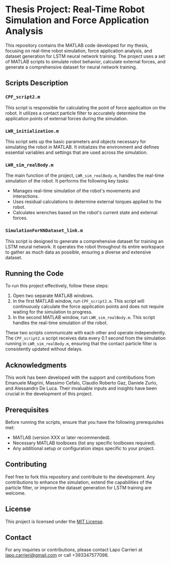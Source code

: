 # Thesis Project: Real-Time Robot Simulation and Force Application Analysis

This repository contains the MATLAB code developed for my thesis, focusing on real-time robot simulation, force application analysis, and dataset generation for LSTM neural network training. The project uses a set of MATLAB scripts to simulate robot behavior, calculate external forces, and generate a comprehensive dataset for neural network training.

## Scripts Description

### `CPF_script2.m`
This script is responsible for calculating the point of force application on the robot. It utilizes a contact particle filter to accurately determine the application points of external forces during the simulation.

### `LWR_initialization.m`
This script sets up the basic parameters and objects necessary for simulating the robot in MATLAB. It initializes the environment and defines essential variables and settings that are used across the simulation.

### `LWR_sim_realBody.m`
The main function of the project, `LWR_sim_realBody.m`, handles the real-time simulation of the robot. It performs the following key tasks:
- Manages real-time simulation of the robot's movements and interactions.
- Uses residual calculations to determine external torques applied to the robot.
- Calculates wrenches based on the robot's current state and external forces.

### `SimulationForNNDataset_link.m`
This script is designed to generate a comprehensive dataset for training an LSTM neural network. It operates the robot throughout its entire workspace to gather as much data as possible, ensuring a diverse and extensive dataset.

## Running the Code

To run this project effectively, follow these steps:
1. Open two separate MATLAB windows.
2. In the first MATLAB window, run `CPF_script2.m`. This script will continuously calculate the force application points and does not require waiting for the simulation to progress.
3. In the second MATLAB window, run `LWR_sim_realBody.m`. This script handles the real-time simulation of the robot.

These two scripts communicate with each other and operate independently. The `CPF_script2.m` script receives data every 0.1 second from the simulation running in `LWR_sim_realBody.m`, ensuring that the contact particle filter is consistently updated without delays.

## Acknowledgments

This work has been developed with the support and contributions from Emanuele Magrini, Massimo Cefalo, Claudio Roberto Gaz, Daniele Zurlo, and Alessandro De Luca. Their invaluable inputs and insights have been crucial in the development of this project.

## Prerequisites

Before running the scripts, ensure that you have the following prerequisites met:
- MATLAB (version XXX or later recommended).
- Necessary MATLAB toolboxes (list any specific toolboxes required).
- Any additional setup or configuration steps specific to your project.

## Contributing

Feel free to fork this repository and contribute to the development. Any contributions to enhance the simulation, extend the capabilities of the particle filter, or improve the dataset generation for LSTM training are welcome.

## License

This project is licensed under the [MIT License](LICENSE.md).

## Contact

For any inquiries or contributions, please contact Lapo Carrieri at lapo.carrieri@gmail.com or call +393347577098.
